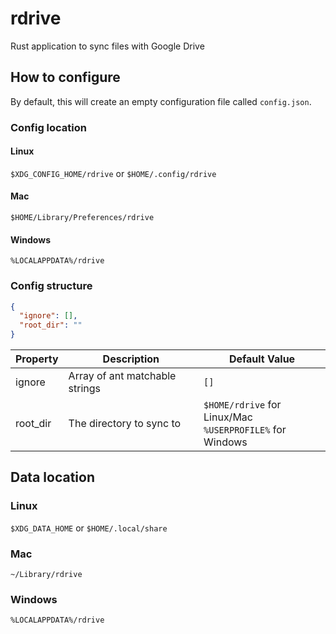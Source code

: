 # rdrive

Rust application to sync files with Google Drive

## How to configure
By default, this will create an empty configuration file called `config.json`.

### Config location
#### Linux 
`$XDG_CONFIG_HOME/rdrive` or `$HOME/.config/rdrive`

#### Mac
`$HOME/Library/Preferences/rdrive`

#### Windows
`%LOCALAPPDATA%/rdrive`

### Config structure
```json
{
  "ignore": [],
  "root_dir": ""
}
```

| Property | Description                    | Default Value  |
|----------|--------------------------------|----------------|
| ignore   | Array of ant matchable strings | `[]`           |
| root_dir | The directory to sync to       | `$HOME/rdrive` for Linux/Mac<br>`%USERPROFILE%` for Windows|

## Data location
### Linux
`$XDG_DATA_HOME` or `$HOME/.local/share`

### Mac
`~/Library/rdrive`

### Windows
`%LOCALAPPDATA%/rdrive`
